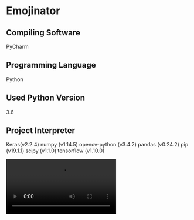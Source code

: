 # Emojinator

## Compiling Software 

PyCharm

## Programming Language

Python

## Used Python Version 

3.6

## Project Interpreter
Keras(v2.2.4)
numpy (v1.14.5)
opencv-python (v3.4.2)
pandas (v0.24.2)
pip (v19.1.1)
scipy (v1.1.0)
tensorflow (v1.10.0)

![](https://github.com/Devasish988/Emojinator/blob/master/GestureRecog.mp4)



